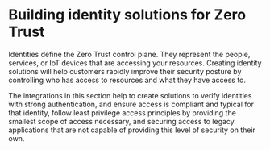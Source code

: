# Building identity solutions for Zero Trust

Identities define the Zero Trust control plane. They represent the people, services, or IoT devices that are accessing your resources. Creating identity solutions will help customers rapidly improve their security posture by controlling who has access to resources and what they have access to.

The integrations in this section help to create solutions to verify identities with strong authentication, and ensure access is compliant and typical for that identity, follow least privilege access principles by providing the smallest scope of access necessary, and securing access to legacy applications that are not capable of providing this level of security on their own.